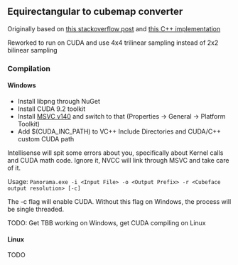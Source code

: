 ## Equirectangular to cubemap converter
Originally based on [this stackoverflow post](https://stackoverflow.com/questions/29678510/convert-21-equirectangular-panorama-to-cube-map) and [this C++ implementation](https://github.com/denivip/panorama)

Reworked to run on CUDA and use 4x4 trilinear sampling instead of 2x2 bilinear sampling

### Compilation
#### Windows
- Install libpng through NuGet
- Install CUDA 9.2 toolkit
- Install [MSVC v140](https://blogs.msdn.microsoft.com/vcblog/2017/11/15/side-by-side-minor-version-msvc-toolsets-in-visual-studio-2017/) and switch to that (Properties -> General -> Platform Toolkit)
- Add $(CUDA_INC_PATH) to VC++ Include Directories and CUDA/C++ custom CUDA path

Intellisense will spit some errors about you, specifically about Kernel calls and CUDA math code.  Ignore it, NVCC will link through MSVC and take care of it.

Usage: ```Panorama.exe -i <Input File> -o <Output Prefix> -r <Cubeface output resolution> [-c]```

The -c flag will enable CUDA.  Without this flag on Windows, the process will be single threaded.

TODO: Get TBB working on Windows, get CUDA compiling on Linux

#### Linux
TODO